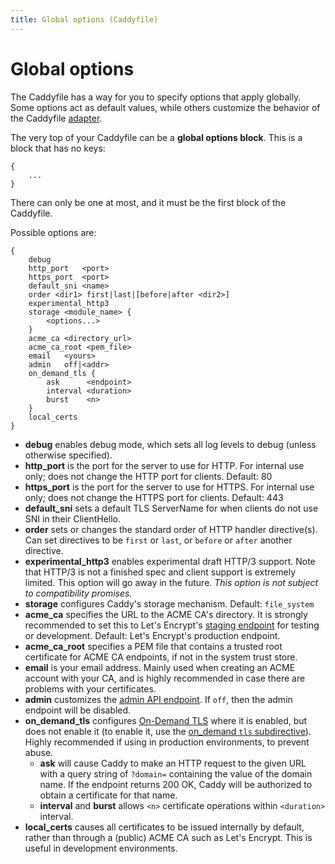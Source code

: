 ```yaml
---
title: Global options (Caddyfile)
---
```


# Global options

The Caddyfile has a way for you to specify options that apply globally. Some options act as default values, while others customize the behavior of the Caddyfile [adapter](/docs/config-adapters).

The very top of your Caddyfile can be a **global options block**. This is a block that has no keys:

```
{
	...
}
```

There can only be one at most, and it must be the first block of the Caddyfile.

Possible options are:

```
{
	debug
	http_port   <port>
	https_port  <port>
	default_sni <name>
	order <dir1> first|last|[before|after <dir2>]
	experimental_http3
	storage <module_name> {
		<options...>
	}
	acme_ca <directory_url>
	acme_ca_root <pem_file>
	email   <yours>
	admin   off|<addr>
	on_demand_tls {
		ask      <endpoint>
		interval <duration>
		burst    <n>
	}
	local_certs
}
```

- **debug** enables debug mode, which sets all log levels to debug (unless otherwise specified).
- **http_port** is the port for the server to use for HTTP. For internal use only; does not change the HTTP port for clients. Default: 80
- **https_port** is the port for the server to use for HTTPS. For internal use only; does not change the HTTPS port for clients. Default: 443
- **default_sni** sets a default TLS ServerName for when clients do not use SNI in their ClientHello.
- **order** sets or changes the standard order of HTTP handler directive(s). Can set directives to be `first` or `last`, or `before` or `after` another directive.
- **experimental_http3** enables experimental draft HTTP/3 support. Note that HTTP/3 is not a finished spec and client support is extremely limited. This option will go away in the future. _This option is not subject to compatibility promises._
- **storage** configures Caddy's storage mechanism. Default: `file_system`
- **acme_ca** specifies the URL to the ACME CA's directory. It is strongly recommended to set this to Let's Encrypt's [staging endpoint](https://letsencrypt.org/docs/staging-environment/) for testing or development. Default: Let's Encrypt's production endpoint.
- **acme_ca_root** specifies a PEM file that contains a trusted root certificate for ACME CA endpoints, if not in the system trust store.
- **email** is your email address. Mainly used when creating an ACME account with your CA, and is highly recommended in case there are problems with your certificates.
- **admin** customizes the [admin API endpoint](/docs/api). If `off`, then the admin endpoint will be disabled.
- **on_demand_tls** configures [On-Demand TLS](/docs/automatic-https#on-demand-tls) where it is enabled, but does not enable it (to enable it, use the [on_demand `tls` subdirective](/docs/caddyfile/directives/tls#syntax)). Highly recommended if using in production environments, to prevent abuse.
	- **ask** will cause Caddy to make an HTTP request to the given URL with a query string of `?domain=` containing the value of the domain name. If the endpoint returns 200 OK, Caddy will be authorized to obtain a certificate for that name.
	- **interval** and **burst** allows `<n>` certificate operations within `<duration>` interval.
- **local_certs** causes all certificates to be issued internally by default, rather than through a (public) ACME CA such as Let's Encrypt. This is useful in development environments.